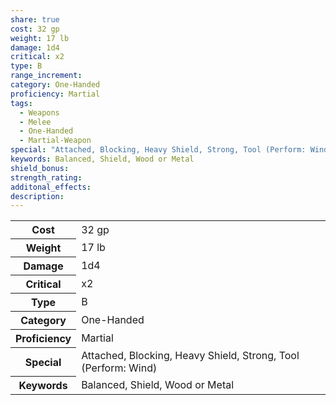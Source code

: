 ```yaml
---
share: true
cost: 32 gp
weight: 17 lb
damage: 1d4
critical: x2
type: B
range_increment: 
category: One-Handed
proficiency: Martial
tags:
  - Weapons
  - Melee
  - One-Handed
  - Martial-Weapon
special: "Attached, Blocking, Heavy Shield, Strong, Tool (Perform: Wind)"
keywords: Balanced, Shield, Wood or Metal
shield_bonus: 
strength_rating: 
additonal_effects: 
description: 
---
```


<p><span style="overflow-x: auto;"><table><tbody><tr><th>Cost</th><td>32 gp</td></tr><tr><th>Weight</th><td>17 lb</td></tr><tr><th>Damage</th><td>1d4</td></tr><tr><th>Critical</th><td>x2</td></tr><tr><th>Type</th><td>B</td></tr><tr><th>Category</th><td>One-Handed</td></tr><tr><th>Proficiency</th><td>Martial</td></tr><tr><th>Special</th><td>Attached, Blocking, Heavy Shield, Strong, Tool (Perform: Wind)</td></tr><tr><th>Keywords</th><td>Balanced, Shield, Wood or Metal</td></tr></tbody></table></span></p>